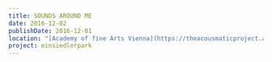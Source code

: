 ```yaml
---
title: SOUNDS AROUND ME
date: 2016-12-02
publishDate: 2016-12-01
location: "[Academy of fine Arts Vienna](https://theacousmaticproject.at/sounds-around-me/)"
project: einsiedlerpark
---
```



